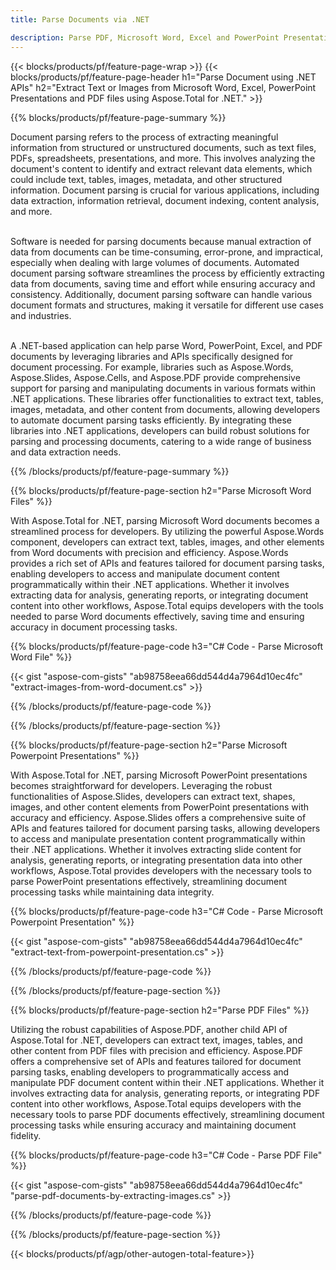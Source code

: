 ```yaml
---
title: Parse Documents via .NET 

description: Parse PDF, Microsoft Word, Excel and PowerPoint Presentations via your .NET application. C# code listed to extract text or images with ease.
---
```


{{< blocks/products/pf/feature-page-wrap >}}
{{< blocks/products/pf/feature-page-header h1="Parse Document using .NET APIs" h2="Extract Text or Images from Microsoft Word, Excel, PowerPoint Presentations and PDF files using Aspose.Total for .NET." >}}

{{% blocks/products/pf/feature-page-summary %}}

Document parsing refers to the process of extracting meaningful information from structured or unstructured documents, such as text files, PDFs, spreadsheets, presentations, and more. This involves analyzing the document's content to identify and extract relevant data elements, which could include text, tables, images, metadata, and other structured information. Document parsing is crucial for various applications, including data extraction, information retrieval, document indexing, content analysis, and more.<br /><br />

Software is needed for parsing documents because manual extraction of data from documents can be time-consuming, error-prone, and impractical, especially when dealing with large volumes of documents. Automated document parsing software streamlines the process by efficiently extracting data from documents, saving time and effort while ensuring accuracy and consistency. Additionally, document parsing software can handle various document formats and structures, making it versatile for different use cases and industries.<br /><br />

A .NET-based application can help parse Word, PowerPoint, Excel, and PDF documents by leveraging libraries and APIs specifically designed for document processing. For example, libraries such as Aspose.Words, Aspose.Slides, Aspose.Cells, and Aspose.PDF provide comprehensive support for parsing and manipulating documents in various formats within .NET applications. These libraries offer functionalities to extract text, tables, images, metadata, and other content from documents, allowing developers to automate document parsing tasks efficiently. By integrating these libraries into .NET applications, developers can build robust solutions for parsing and processing documents, catering to a wide range of business and data extraction needs.

{{% /blocks/products/pf/feature-page-summary  %}}

{{% blocks/products/pf/feature-page-section  h2="Parse Microsoft Word Files" %}}

With Aspose.Total for .NET, parsing Microsoft Word documents becomes a streamlined process for developers. By utilizing the powerful Aspose.Words component, developers can extract text, tables, images, and other elements from Word documents with precision and efficiency. Aspose.Words provides a rich set of APIs and features tailored for document parsing tasks, enabling developers to access and manipulate document content programmatically within their .NET applications. Whether it involves extracting data for analysis, generating reports, or integrating document content into other workflows, Aspose.Total equips developers with the tools needed to parse Word documents effectively, saving time and ensuring accuracy in document processing tasks.

{{% blocks/products/pf/feature-page-code h3="C# Code - Parse Microsoft Word File" %}}

{{< gist "aspose-com-gists" "ab98758eea66dd544d4a7964d10ec4fc" "extract-images-from-word-document.cs" >}}

{{% /blocks/products/pf/feature-page-code  %}}

{{% /blocks/products/pf/feature-page-section %}}

{{% blocks/products/pf/feature-page-section  h2="Parse Microsoft Powerpoint Presentations" %}}

With Aspose.Total for .NET, parsing Microsoft PowerPoint presentations becomes straightforward for developers. Leveraging the robust functionalities of Aspose.Slides, developers can extract text, shapes, images, and other content elements from PowerPoint presentations with accuracy and efficiency. Aspose.Slides offers a comprehensive suite of APIs and features tailored for document parsing tasks, allowing developers to access and manipulate presentation content programmatically within their .NET applications. Whether it involves extracting slide content for analysis, generating reports, or integrating presentation data into other workflows, Aspose.Total provides developers with the necessary tools to parse PowerPoint presentations effectively, streamlining document processing tasks while maintaining data integrity.

{{% blocks/products/pf/feature-page-code h3="C# Code - Parse Microsoft Powerpoint Presentation" %}}

{{< gist "aspose-com-gists" "ab98758eea66dd544d4a7964d10ec4fc" "extract-text-from-powerpoint-presentation.cs" >}}

{{% /blocks/products/pf/feature-page-code  %}}

{{% /blocks/products/pf/feature-page-section %}}

{{% blocks/products/pf/feature-page-section  h2="Parse PDF Files" %}}

Utilizing the robust capabilities of Aspose.PDF, another child API of Aspose.Total for .NET, developers can extract text, images, tables, and other content from PDF files with precision and efficiency. Aspose.PDF offers a comprehensive set of APIs and features tailored for document parsing tasks, enabling developers to programmatically access and manipulate PDF document content within their .NET applications. Whether it involves extracting data for analysis, generating reports, or integrating PDF content into other workflows, Aspose.Total equips developers with the necessary tools to parse PDF documents effectively, streamlining document processing tasks while ensuring accuracy and maintaining document fidelity.

{{% blocks/products/pf/feature-page-code h3="C# Code - Parse PDF File" %}}

{{< gist "aspose-com-gists" "ab98758eea66dd544d4a7964d10ec4fc" "parse-pdf-documents-by-extracting-images.cs" >}}

{{% /blocks/products/pf/feature-page-code  %}}

{{% /blocks/products/pf/feature-page-section %}}

{{< blocks/products/pf/agp/other-autogen-total-feature>}}